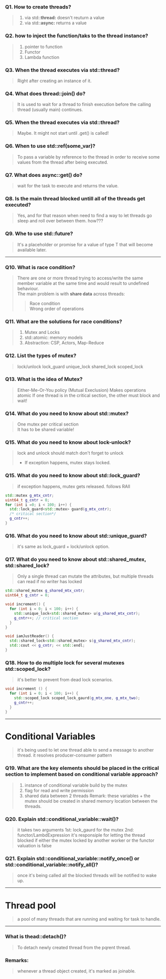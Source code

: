 ### Q1. How to create threads?
> 1. via std::**thread:** doesn't reuturn a value  
> 2. via std::**async:** returns a value  

### Q2. how to inject the function/taks to the thread instance?
> 1. pointer to function  
> 2. Functor  
> 3. Lambda function  

### Q3. When the thread executes via std::thread?
> Right after creating an instance of it.

### Q4. What does thread::join() do?
> It is used to wait for a thread to finish execution before the calling thread (usually main) continues.

### Q5. When the thread executes via std::thread?
> Maybe. It might not start until .get() is called!

### Q6. When to use std::ref(some_var)?
> To pass a variable by reference to the thread in order to receive some values from the thread after being executed.

### Q7. What does async::get() do?
> wait for the task to execute and returns the value.

### Q8. Is the main thread blocked untill all of the threads get executed?
> Yes, and for that reason when need to find a way to let threads go sleep and roll over between them. how???

### Q9. Whe to use std::future<T>?
>  It's a placeholder or promise for a value of type T that will become available later.

---

### Q10. What is race condition?
> There are one or more thread trying to access/write the same member variable at the same time and would result to undefined behaviour.  
> The main problem is with **share data** across threads:
> > Race condition  
> > Wrong order of operations

### Q11. What are the solutions for race conditions?
> 1. Mutex and Locks
> 2. std::atomic: memory models
> 3. Abstraction: CSP, Actors, Map-Reduce

### Q12. List the types of mutex?
> lock/unlock
> lock_guard
> unique_lock
> shared_lock
> scoped_lock

### Q13. What is the idea of Mutex?
> Either-Me-Or-You policy (Mutual Execlusion)
> Makes operations atomic
> If one thread is in the critical section, the other must block and wait!

### Q14. What do you need to know about std::mutex?
> One mutex per critical section  
> It has to be shared variable!  

### Q15. What do you need to know about lock-unlock?
> lock and unlock should match
> don't forget to unlock
> * If exception happens, mutex stays locked.

### Q15. What do you need to know about std::lock_guard?
> if exception happens, mutex gets released. follows RAII
```cpp
std::mutex g_mtx_cntr;
uint64_t g_cntr = 0;
for (int i =0; i < 100; i++) {
  std::lock_guard<std::mutex> guard(g_mtx_cntr);
  /* critical section*/
  g_cntr++;
}
```
### Q16. What do you need to know about std::unique_guard?
> it's same as lock_guard + lock/unlock option.

### Q17. What do you need to know about std::shared_mutex, std::shared_lock?
> Only a single thread can mutate the attributes, but multiple threads can read if no writer has locked

```cpp
std::shared_mutex g_shared_mtx_cntr;
uint64_t g_cntr = 0;

void increment() {
  for (int i = 0; i < 100; i++) {
    std::unique_lock<std::shared_mutex> u(g_shared_mtx_cntr);
    g_cntr++; // critical section
  }
}

void iamJustReader() {
  std::shared_lock<std::shared_mutex> s(g_shared_mtx_cntr);
  std::cout << g_cntr; << std::endl;
}
```
### Q18. How to do multiple lock for several mutexes std::scoped_lock?
> it's better to prevent from dead lock scenarios.
```cpp
void increment () {
  for (int i = 0; i < 100; i++) {
    std::scoped_lock scoped_lock_gaurd(g_mtx_one, g_mtx_two);
    g_cntr++;
  }
}
```
---
# Conditional Variables
> it's being used to let one thread able to send a message to another thread.
> it resolves producer-consumer pattern

### Q19. What are the key elements should be placed in the critical section to implement based on conditional variable approach?
> 1. instance of conditional variable build by the mutex
> 2. flag for read and write permission
> 3. shared data between 2 threads
> Remark: these variables + the mutex should be created in shared memory location between the threads.

### Q20. Explain std::conditional_variable::wait()?
> it takes two arguments
> 1st: lock_gaurd for the mutex
> 2nd: functor/LambdExpression
> it's responsiple for letting the thread blocked if either the mutex locked by another worker or the functor valuation is false

### Q21. Explain std::conditional_variable::notify_once() or std::conditional_variable::notify_all()?
> once it's being called all the blocked threads will be notified to wake up.
---
# Thread pool
> a pool of many threads that are running and waiting for task to handle.
---

### What is thead::detach()?
> To detach newly created thread from the pqrent thread.


### Remarks:
> whenever a thread object created, it's marked as joinable.
